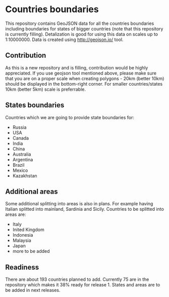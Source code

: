 # Countries boundaries
This repository contains GeoJSON data for all the countries boundaries including boundaries for states of bigger 
countries (note that this repository is currently filling).
Detalization is good for using this data on scales up to 1:10000000.
Data is created using http://geojson.io/ tool.

## Contribution
As this is a new repository and is filling, contribution would be highly appreciated. 
If you use geojson tool mentioned above, please make sure that you are on a proper scale when creating 
polygons - 20km (better 10km) should be displayed in the bottom-right corner. For smaller countries/states 10km (better 5km) scale is preferrable.

## States boundaries
Countries which we are going to provide state boundaries for:
* Russia
* USA
* Canada
* India
* China
* Australia
* Argentina
* Brazil
* Mexico
* Kazakhstan

## Additional areas
Some additional splitting into areas is also in plans. For example having Italian splitted into mainland, Sardinia and Sicily. Countries to be splitted into areas are:
* Italy
* Inited Kingdom
* Indonesia
* Malaysia
* Japan
* more to be added

## Readiness
There are about 193 countries planned to add. Currently 75 are in the repository which makes it 38% ready for release 1. States and areas are to be added in next releases.
